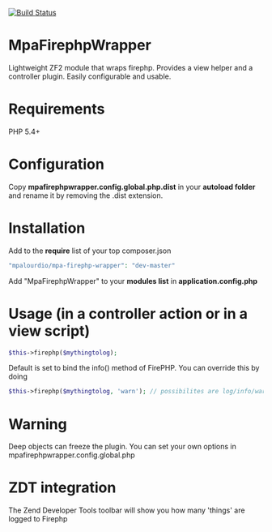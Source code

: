 [![Build Status](https://travis-ci.org/mpalourdio/MpaFirephpWrapper.png?branch=master)](https://travis-ci.org/mpalourdio/MpaFirephpWrapper)

MpaFirephpWrapper
=================

Lightweight ZF2 module that wraps firephp. Provides a view helper and a controller plugin. Easily configurable and usable.

Requirements
============

PHP 5.4+

Configuration
=============
Copy **mpafirephpwrapper.config.global.php.dist** in your **autoload folder** and rename it by removing the .dist
extension.

Installation
============
Add to the **require** list of your top composer.json
```php
"mpalourdio/mpa-firephp-wrapper": "dev-master"
```
Add "MpaFirephpWrapper" to your **modules list** in **application.config.php**

Usage (in a controller action or in a view script)
==================================================

```php
$this->firephp($mythingtolog);
```
Default is set to bind the info() method of FirePHP. You can override this by doing
```php
$this->firephp($mythingtolog, 'warn'); // possibilites are log/info/warn/error
```


Warning
==================================================

Deep objects can freeze the plugin. You can set your own options in mpafirephpwrapper.config.global.php

ZDT integration
==================================================

The Zend Developer Tools toolbar will show you how many 'things' are logged to Firephp